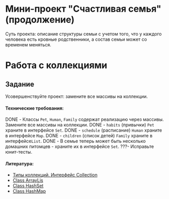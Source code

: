 # Мини-проект "Счастливая семья" (продолжение)

Суть проекта: описание структуры семьи с учетом того, что у каждого человека есть кровные родственники, а состав семьи может со временем меняться.

# Работа с коллекциями
## Задание

Усовершенствуйте проект: замените все массивы на коллекции.

#### Технические требования:
DONE - Классы `Pet`, `Human`, `Family` содержат реализацию через массивы. Замените все массивы на коллекции.
DONE - `habits` (привычки) `Pet` храните в интерфейсе `Set`.
DONE - `schedule` (расписание) `Human` храните в интерфейсе `Map`.
DONE  - `children` (список детей) `Family` храните в интерфейсе`List`.
DONE  - В семье теперь может быть несколько домашних питомцев - храните их в интерфейсе `Set`.
???- Исправьте юнит-тесты.

#### Литература:
- [Типы коллекций. Интерфейс Collection](https://metanit.com/java/tutorial/5.1.php)
- [Class ArrayLis](https://docs.oracle.com/javase/7/docs/api/java/util/ArrayList.html)
- [Class HashSet](https://docs.oracle.com/javase/7/docs/api/java/util/HashSet.html)
- [Class HashMap](https://docs.oracle.com/javase/7/docs/api/java/util/HashMap.html)